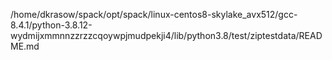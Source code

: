 /home/dkrasow/spack/opt/spack/linux-centos8-skylake_avx512/gcc-8.4.1/python-3.8.12-wydmijxmmnnzzrzzcqoywpjmudpekji4/lib/python3.8/test/ziptestdata/README.md